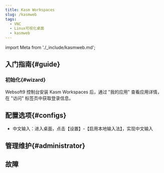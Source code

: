 ```yaml
---
title: Kasm Workspaces
slug: /kasmweb
tags:
  - VNC
  - Linux可视化桌面
  - kasmweb
---
```


import Meta from './_include/kasmweb.md';

<Meta name="meta" />

## 入门指南{#guide}

### 初始化{#wizard}

Websoft9 控制台安装 Kasm Workspaces 后，通过 "我的应用" 查看应用详情，在 "访问" 标签页中获取登录信息。  


## 配置选项{#configs}

- 中文输入：进入桌面，点击【设置】-【启用本地输入法】，实现中文输入

## 管理维护{#administrator}

## 故障

